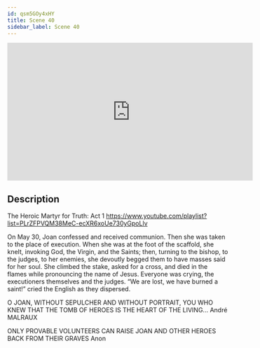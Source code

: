 ```yaml
---
id: qsm5GOy4xHY
title: Scene 40
sidebar_label: Scene 40
---
```


<iframe
  width="560"
  height="315"
  src="https://www.youtube.com/embed/qsm5GOy4xHY"
  title="YouTube video player"
  frameborder="0"
  allow="accelerometer; autoplay; clipboard-write; encrypted-media; gyroscope; picture-in-picture; web-share"
  referrerpolicy="strict-origin-when-cross-origin"
  allowfullscreen
></iframe>

## Description

The Heroic Martyr for Truth: Act 1 
https://www.youtube.com/playlist?list=PLrZFPVQM38MeC-ecXR6xoUe730yGpoLlv 

On May 30, Joan confessed and received communion. Then she was taken to the place of execution. When she was at the foot of the scaffold, she knelt, invoking God, the Virgin, and the Saints; then, turning to the bishop, to the judges, to her enemies, she devoutly begged them to have masses said for her soul. She climbed the stake, asked for a cross, and died in the flames while pronouncing the name of Jesus. Everyone was crying, the executioners themselves and the judges.
“We are lost, we have burned a saint!” cried the English as they dispersed.


O JOAN, WITHOUT SEPULCHER AND WITHOUT PORTRAIT, 
YOU WHO KNEW THAT THE TOMB OF HEROES 
IS THE HEART OF THE LIVING...
André MALRAUX


ONLY PROVABLE VOLUNTEERS CAN RAISE JOAN
AND OTHER HEROES BACK FROM THEIR GRAVES
Anon
